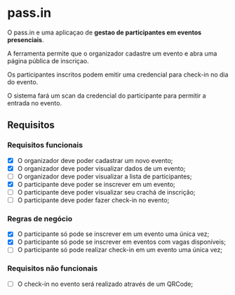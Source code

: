 # pass.in

O pass.in e uma aplicaçao de **gestao de participantes em eventos presenciais**.

A ferramenta permite que o organizador cadastre um evento e abra uma página pública de inscriçao.

Os participantes inscritos podem emitir uma credencial para check-in no dia do evento.

O sistema fará um scan da credencial do participante para permitir a entrada no evento.

## Requisitos

### Requisitos funcionais

- [x] O organizador deve poder cadastrar um novo evento;
- [x] O organizador deve poder visualizar dados de um evento;
- [ ] O organizador deve poder visualizar a lista de participantes;
- [x] O participante deve poder se inscrever em um evento;
- [ ] O participante deve poder visualizar seu crachá de inscrição;
- [ ] O participante deve poder fazer check-in no evento;

### Regras de negócio

- [x] O participante só pode se inscrever em um evento uma única vez;
- [x] O participante só pode se inscrever em eventos com vagas disponíveis;
- [ ] O participante só pode realizar check-in em um evento uma única vez;

### Requisitos não funcionais

- [ ] O check-in no evento será realizado através de um QRCode;
